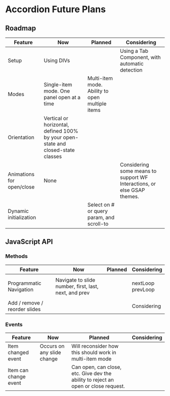 # Accordion Future Plans



## Roadmap&#x20;

| Feature                   | Now                                                                              | Planned                                         | Considering                                                              |
| ------------------------- | -------------------------------------------------------------------------------- | ----------------------------------------------- | ------------------------------------------------------------------------ |
| Setup                     | Using DIVs                                                                       |                                                 | Using a Tab Component, with automatic detection                          |
| Modes                     | Single-item mode. One panel open at a time                                       | Multi-item mode. Ability to open multiple items |                                                                          |
| Orientation               | Vertical or horizontal, defined 100% by your open-state and closed-state classes |                                                 |                                                                          |
| Animations for open/close | None                                                                             |                                                 | Considering some means to support WF Interactions, or else GSAP themes.  |
| Dynamic initialization    |                                                                                  | Select on # or query param, and scroll-to       |                                                                          |

## JavaScript API

### Methods&#x20;

| Feature                       | Now                                                   | Planned | Considering                  |
| ----------------------------- | ----------------------------------------------------- | ------- | ---------------------------- |
| Programmatic Navigation       | Navigate to slide number, first, last, next, and prev |         | <p>nextLoop <br>prevLoop</p> |
| Add / remove / reorder slides |                                                       |         | Considering                  |

### Events

| Feature               | Now                        | Planned                                                                              | Considering |
| --------------------- | -------------------------- | ------------------------------------------------------------------------------------ | ----------- |
| Item changed event    | Occurs on any slide change | Will reconsider how this should work in multi-item mode                              |             |
| Item can change event |                            | Can open, can close, etc.  Give dev the ability to reject an open or close request.  |             |







